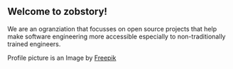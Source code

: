 ## Welcome to zobstory!
We are an ogranziation that focusses on open source projects that help make software engineering more accessible especially to non-traditionally trained engineers.

Profile picture is an Image by <a href="https://www.freepik.com/free-vector/error-404-background-with-cat-woolen-bundles_1325394.htm#query=grumpy%20cartoon%20cat&position=19&from_view=search&track=ais">Freepik</a>
